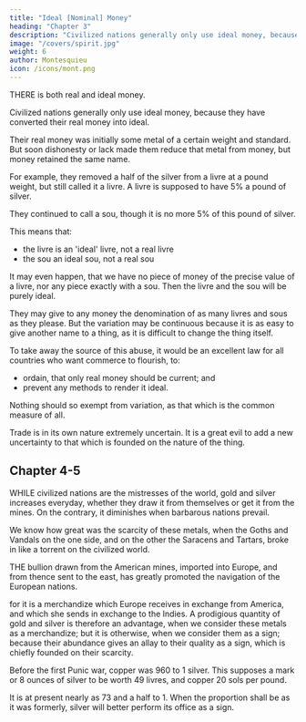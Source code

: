 ```yaml
---
title: "Ideal [Nominal] Money"
heading: "Chapter 3"
description: "Civilized nations generally only use ideal money, because they have converted their real money into ideal"
image: "/covers/spirit.jpg"
weight: 6
author: Montesquieu
icon: /icons/mont.png
---
```




THERE is both real and ideal money.

Civilized nations generally only use ideal money, because they have converted their real money into ideal.

Their real money was initially some metal of a certain weight and standard. But soon dishonesty or lack made them reduce that metal from money, but money retained the same name.

For example, they removed a half of the silver from a livre at a pound weight, but still called it a livre. A livre is supposed to have 5% a pound of silver.

They continued to call a sou, though it is no more 5% of this pound of silver.

This means that:
- the livre is an 'ideal' livre, not a real livre
- the sou an ideal sou, not a real sou

<!-- Thus of the other subdivisions a livre is only a small part of the original livre. -->
It may even happen, that we have no piece of money of the precise value of a livre, nor any piece exactly with a sou.
Then the livre and the sou will be purely ideal.

They may give to any money the denomination of as many livres and sous as they please.
But the variation may be continuous because it is as easy to give another name to a thing, as it is difficult to change the thing itself.

To take away the source of this abuse, it would be an excellent law for all countries who want commerce to flourish, to:
- ordain, that only real money should be current; and
- prevent any methods to render it ideal.

Nothing should so exempt from variation, as that which is the common measure of all.

Trade is in its own nature extremely uncertain.
It is a great evil to add a new uncertainty to that which is founded on the nature of the thing.



## Chapter 4-5

WHILE civilized nations are the mistresses of the world, gold and silver increases everyday, whether they draw it from themselves or get it from the mines. On the contrary, it diminishes when barbarous nations prevail.

We know how great was the scarcity of these metals, when the Goths and Vandals on the one side, and on the other the Saracens and Tartars, broke in like a torrent on the civilized world.

THE bullion drawn from the American mines, imported into Europe, and from thence sent to the east, has greatly promoted the navigation of the European nations.

for it is a merchandize which Europe receives in exchange from America, and which she sends in exchange to the Indies.
A prodigious quantity of gold and silver is therefore an advantage, when we consider these metals as a merchandize; but it is otherwise, when we consider them as a sign; because their abundance gives an allay to their quality as a sign, which is chiefly founded on their scarcity.

Before the first Punic war, copper was 960 to 1 silver. This supposes a mark or 8 ounces of silver to be worth 49 livres, and copper 20 sols per pound.

It is at present nearly as 73 and a half to 1. When the proportion shall be as it was formerly, silver will better perform its office as a sign.
